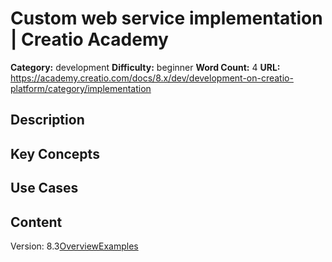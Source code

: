 # Custom web service implementation | Creatio Academy

**Category:** development **Difficulty:** beginner **Word Count:** 4 **URL:**
https://academy.creatio.com/docs/8.x/dev/development-on-creatio-platform/category/implementation

## Description

## Key Concepts

## Use Cases

## Content

Version:
8.3[Overview](/docs/8.x/dev/development-on-creatio-platform/back-end-development/web-services/web-service-implementation/custom-web-service)[Examples](/docs/8.x/dev/development-on-creatio-platform/web-service-implementation-examples)
